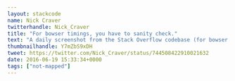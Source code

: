 ```yaml
---
layout: stackcode
name: Nick Craver
twitterhandle: Nick_Craver
title: "For bowser timings, you have to sanity check."
text: "A daily screenshot from the Stack Overflow codebase (for bowser timings, you have to sanity check). "
thumbnailhandle: Y7mZbS9xDH
tweet: https://twitter.com/Nick_Craver/status/744508422910021632
date: 2016-06-19 15:33:34+0000
tags: ["not-mapped"]
---
```

